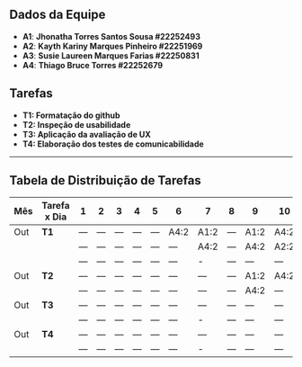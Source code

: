 ##  Dados da Equipe 
- **A1**: **Jhonatha Torres Santos Sousa #22252493**
- **A2**: **Kayth Kariny Marques Pinheiro #22251969**
- **A3**: **Susie Laureen Marques Farias #22250831**
- **A4**: **Thiago Bruce Torres #22252679**
  
## Tarefas 
- **T1: Formatação do github**
- **T2: Inspeção de usabilidade**
- **T3: Aplicação da avaliação de UX**
- **T4: Elaboração dos testes de comunicabilidade**

----

## Tabela de Distribuição de Tarefas


| Mês | Tarefa x Dia | 1    | 2    | 3    | 4    | 5    | 6    | 7    | 8    | 9    | 10   | 11   | 12   | 13   | 14   | 15   | 
|-----|--------------|------|------|------|------|------|------|------|------|------|------|------|------|------|------|------|
| Out | **T1**       | —    | —    | —    | —    | —    | A4:2 | A1:2 | —    | A1:2 | A4:2 | A3:4 | A2:2 | A3:2 | A3:4 | A2:2 |
|     |              | —    | —    | —    | —    | —    | —    | A4:2 | —    | A4:2 | A2:2 | A2:2 | A3:2 | A2:2 | A2:2 | A1:1 |
|     |              | —    | —    | —    | —    | —    | —    | -    | —    | —    | —    | —    |  | —  | —   | —    | A3:2 |
| Out | **T2**       | —    | —    | —    | —    | —    | —    | —    | —    | A1:2 | A4:2 | A2:2 | A3:2 | A3:4 | A3:2 | A1:1 |
|     |              | —    | —    | —    | —    | —    | —    | —    | —    | A4:2 |  —   |  —   | —    | A2:3 | A2:2 | A3:2  |
| Out | **T3**       | —    | —    | —    | —    | —    | —    | —    | —    | —    |  —   | A4:2 | —    | A4:2 | A4:2 | A4:2 |
|     |              | —    | —    | —    | —    | —    | —    | -    | —    | —    | —    | —    | —     | —  | —   | A3:2    |
| Out | **T4**       | —    | —    | —    | —    | —    | —    | —    | —    | —    |  —   |  —   | —    | —    | —    | A4:2 |
|     |              | —    | —    | —    | —    | —    | —    | -    | —    | —    | —    | —    |       | —  | —   | A3:2    ||

